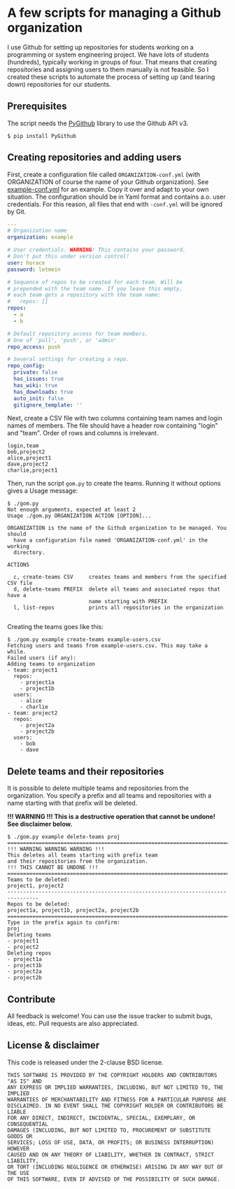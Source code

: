 # A few scripts for managing a Github organization

I use Github for setting up repositories for students working on a programming or system engineering project. We have lots of students (hundreds), typically working in groups of four. That means that creating repositories and assigning users to them manually is not feasible. So I created these scripts to automate the process of setting up (and tearing down) repositories for our students.

## Prerequisites

The script needs the [PyGithub](http://jacquev6.net/PyGithub/v1/introduction.html) library to use the Github API v3.

```ShellSession
$ pip install PyGithub
```

## Creating repositories and adding users

First, create a configuration file called `ORGANIZATION-conf.yml` (with ORGANIZATION of course the name of your Github organization). See [example-conf.yml](example-conf.yml) for an example. Copy it over and adapt to your own situation. The configuration should be in Yaml format and contains a.o. user credentials. For this reason, all files that end with `-conf.yml` will be ignored by Git.

```Yaml
---
# Organization name
organization: example

# User credentials. WARNING! This contains your password.
# Don't put this under version control!
user: horace
password: letmein

# Sequence of repos to be created for each team. Will be
# prepended with the team name. If you leave this empty,
# each team gets a repository with the team name:
#   repos: []
repos:
  - a
  - b

# Default repository access for team members.
# One of 'pull', 'push', or 'admin'
repo_access: push

# Several settings for creating a repo.
repo_config:
  private: false
  has_issues: true
  has_wiki: true
  has_downloads: true
  auto_init: false
  gitignore_template: ''
```

Next, create a CSV file with two columns containing team names and login names of members. The file should have a header row containing "login" and "team". Order of rows and columns is irrelevant.

```csv
login,team
bob,project2
alice,project1
dave,project2
charlie,project1
```

Then, run the script `gom.py` to create the teams. Running it without options gives a Usage message:

```ShellSession
$ ./gom.py
Not enough arguments, expected at least 2
Usage ./gom.py ORGANIZATION ACTION [OPTION]...

ORGANIZATION is the name of the Github organization to be managed. You should
  have a configuration file named 'ORGANIZATION-conf.yml' in the working
  directory.

ACTIONS

  c, create-teams CSV     creates teams and members from the specified CSV file
  d, delete-teams PREFIX  delete all teams and associated repos that have a
                          name starting with PREFIX
  l, list-repos           prints all repositories in the organization


```

Creating the teams goes like this:

```ShellSession
$ ./gom.py example create-teams example-users.csv
Fetching users and teams from example-users.csv. This may take a while.
Failed users (if any):
Adding teams to organization
- team: project1
  repos:
    - project1a
    - project1b
  users:
    - alice
    - charlie
- team: project2
  repos:
    - project2a
    - project2b
  users:
    - bob
    - dave
```

## Delete teams and their repositories

It is possible to delete multiple teams and repositories from the organization. You specify a prefix and all teams and repositories with a name starting with that prefix will be deleted.

**!!! WARNING !!! This is a destructive operation that cannot be undone! See disclaimer below.**

```ShellSession
$ ./gom.py example delete-teams proj
================================================================================
!!! WARNING WARNING WARNING !!!
This deletes all teams starting with prefix team
and their repositories from the organization.
!!! THIS CANNOT BE UNDONE !!!
================================================================================
Teams to be deleted:
project1, project2
--------------------------------------------------------------------------------
Repos to be deleted:
project1a, project1b, project2a, project2b
================================================================================
Type in the prefix again to confirm: 
proj
Deleting teams
- project1
- project2
Deleting repos
- project1a
- project1b
- project2a
- project2b
```

## Contribute

All feedback is welcome! You can use the issue tracker to submit bugs, ideas, etc. Pull requests are also appreciated.

## License & disclaimer

This code is released under the 2-clause BSD license.

```
THIS SOFTWARE IS PROVIDED BY THE COPYRIGHT HOLDERS AND CONTRIBUTORS "AS IS" AND
ANY EXPRESS OR IMPLIED WARRANTIES, INCLUDING, BUT NOT LIMITED TO, THE IMPLIED
WARRANTIES OF MERCHANTABILITY AND FITNESS FOR A PARTICULAR PURPOSE ARE
DISCLAIMED. IN NO EVENT SHALL THE COPYRIGHT HOLDER OR CONTRIBUTORS BE LIABLE
FOR ANY DIRECT, INDIRECT, INCIDENTAL, SPECIAL, EXEMPLARY, OR CONSEQUENTIAL
DAMAGES (INCLUDING, BUT NOT LIMITED TO, PROCUREMENT OF SUBSTITUTE GOODS OR
SERVICES; LOSS OF USE, DATA, OR PROFITS; OR BUSINESS INTERRUPTION) HOWEVER
CAUSED AND ON ANY THEORY OF LIABILITY, WHETHER IN CONTRACT, STRICT LIABILITY,
OR TORT (INCLUDING NEGLIGENCE OR OTHERWISE) ARISING IN ANY WAY OUT OF THE USE
OF THIS SOFTWARE, EVEN IF ADVISED OF THE POSSIBILITY OF SUCH DAMAGE.
```
